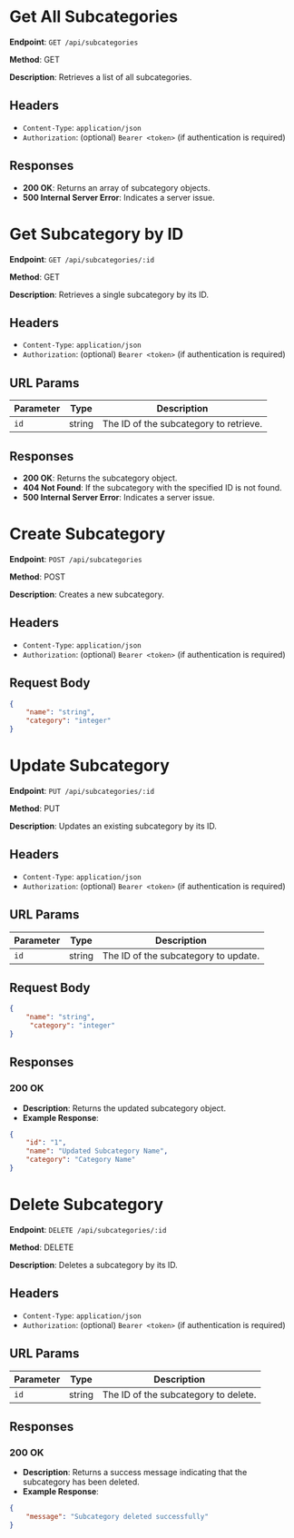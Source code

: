 # Get All Subcategories

**Endpoint**: `GET /api/subcategories`

**Method**: GET

**Description**: Retrieves a list of all subcategories.

## Headers
- `Content-Type`: `application/json`
- `Authorization`: (optional) `Bearer <token>` (if authentication is required)

## Responses
- **200 OK**: Returns an array of subcategory objects.
- **500 Internal Server Error**: Indicates a server issue.


# Get Subcategory by ID

**Endpoint**: `GET /api/subcategories/:id`

**Method**: GET

**Description**: Retrieves a single subcategory by its ID.

## Headers
- `Content-Type`: `application/json`
- `Authorization`: (optional) `Bearer <token>` (if authentication is required)

## URL Params
| Parameter | Type   | Description                                      |
|-----------|--------|--------------------------------------------------|
| `id`       | string | The ID of the subcategory to retrieve.           |

## Responses
- **200 OK**: Returns the subcategory object.
- **404 Not Found**: If the subcategory with the specified ID is not found.
- **500 Internal Server Error**: Indicates a server issue.


# Create Subcategory

**Endpoint**: `POST /api/subcategories`

**Method**: POST

**Description**: Creates a new subcategory.

## Headers
- `Content-Type`: `application/json`
- `Authorization`: (optional) `Bearer <token>` (if authentication is required)

## Request Body
```json
{
    "name": "string",
    "category": "integer"
}
```

# Update Subcategory

**Endpoint**: `PUT /api/subcategories/:id`

**Method**: PUT

**Description**: Updates an existing subcategory by its ID.

## Headers
- `Content-Type`: `application/json`
- `Authorization`: (optional) `Bearer <token>` (if authentication is required)

## URL Params
| Parameter | Type   | Description                                      |
|-----------|--------|--------------------------------------------------|
| `id`       | string | The ID of the subcategory to update.             |

## Request Body
```json
{
    "name": "string",
     "category": "integer"
}
```

## Responses

### **200 OK**
- **Description**: Returns the updated subcategory object.
- **Example Response**:
```json
{
    "id": "1",
    "name": "Updated Subcategory Name",
    "category": "Category Name"
}
```

# Delete Subcategory

**Endpoint**: `DELETE /api/subcategories/:id`

**Method**: DELETE

**Description**: Deletes a subcategory by its ID.

## Headers
- `Content-Type`: `application/json`
- `Authorization`: (optional) `Bearer <token>` (if authentication is required)

## URL Params
| Parameter | Type   | Description                                 |
|-----------|--------|---------------------------------------------|
| `id`      | string | The ID of the subcategory to delete.        |

## Responses

### **200 OK**
- **Description**: Returns a success message indicating that the subcategory has been deleted.
- **Example Response**:
```json
{
    "message": "Subcategory deleted successfully"
}
```





